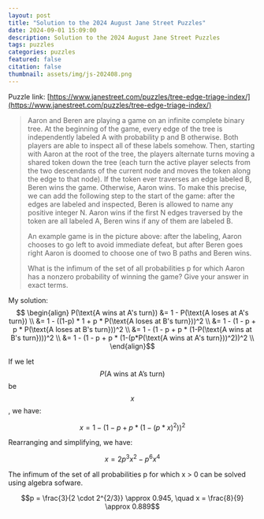 ```yaml
---
layout: post
title: "Solution to the 2024 August Jane Street Puzzles"
date: 2024-09-01 15:09:00
description: Solution to the 2024 August Jane Street Puzzles
tags: puzzles
categories: puzzles
featured: false
citation: false
thumbnail: assets/img/js-202408.png
---
```


Puzzle link: [https://www.janestreet.com/puzzles/tree-edge-triage-index/](https://www.janestreet.com/puzzles/tree-edge-triage-index/)

> Aaron and Beren are playing a game on an infinite complete binary tree. At the beginning of the game, every edge of the tree is independently labeled A with probability p and B otherwise. Both players are able to inspect all of these labels somehow. Then, starting with Aaron at the root of the tree, the players alternate turns moving a shared token down the tree (each turn the active player selects from the two descendants of the current node and moves the token along the edge to that node). If the token ever traverses an edge labeled B, Beren wins the game. Otherwise, Aaron wins. To make this precise, we can add the following step to the start of the game: after the edges are labeled and inspected, Beren is allowed to name any positive integer N. Aaron wins if the first N edges traversed by the token are all labeled A, Beren wins if any of them are labeled B.
>
> An example game is in the picture above: after the labeling, Aaron chooses to go left to avoid immediate defeat, but after Beren goes right Aaron is doomed to choose one of two B paths and Beren wins.
>
> What is the infimum of the set of all probabilities p for which Aaron has a nonzero probability of winning the game? Give your answer in exact terms.

My solution:
$$
\begin{align}
P(\text{A wins at A's turn}) &= 1 - P(\text{A loses at A's turn}) \\
&= 1 - ((1-p) * 1 + p * P(\text{A loses at B's turn}))^2 \\
&= 1 - (1 - p + p * P(\text{A loses at B's turn}))^2 \\
&= 1 - (1 - p + p * (1-P(\text{A wins at B's turn})))^2 \\
&= 1 - (1 - p + p * (1-(p*P(\text{A wins at A's turn}))^2))^2 \\
\end{align}$$

If we let $$P(\text{A wins at A's turn})$$ be $$x$$, we have:

$$
x = 1 - (1 - p + p * (1 - (p * x)^2))^2
$$

Rearranging and simplifying, we have:

$$
x = 2 p^3 x^2 - p^6 x^4
$$

The infimum of the set of all probabilities p for which x > 0 can be solved using algebra sofware.

$$p = \frac{3}{2 \cdot 2^{2/3}} \approx 0.945, \quad x = \frac{8}{9} \approx 0.889$$